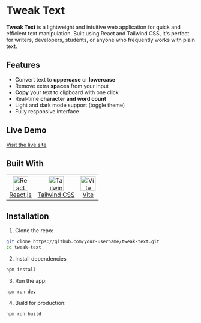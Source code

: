 # Tweak Text

**Tweak Text** is a lightweight and intuitive web application for quick and efficient text manipulation. Built using React and Tailwind CSS, it's perfect for writers, developers, students, or anyone who frequently works with plain text.

## Features

- Convert text to **uppercase** or **lowercase**
- Remove extra **spaces** from your input
- **Copy** your text to clipboard with one click
- Real-time **character and word count**
- Light and dark mode support (toggle theme)
- Fully responsive interface

## Live Demo

[Visit the live site](https://tweak-text.netlify.app/)

## Built With

<table> <tr> <td align="center"> <a href="https://reactjs.org/" target="_blank"> <img src="https://upload.wikimedia.org/wikipedia/commons/a/a7/React-icon.svg" alt="React" width="40" height="40"/> <br/>React.js </a> </td> <td align="center"> <a href="https://tailwindcss.com/" target="_blank"> <img src="https://www.vectorlogo.zone/logos/tailwindcss/tailwindcss-icon.svg" alt="Tailwind CSS" width="40" height="40"/> <br/>Tailwind CSS </a> </td> <td align="center"> <a href="https://vitejs.dev/" target="_blank"> <img src="https://vitejs.dev/logo.svg" alt="Vite" width="40" height="40"/> <br/>Vite </a> </td> </tr> </table>

## Installation

1. Clone the repo:

```bash
git clone https://github.com/your-username/tweak-text.git
cd tweak-text
```

2. Install dependencies

```
npm install
```

3. Run the app:

```
npm run dev
```

4. Build for production:

```
npm run build
```
